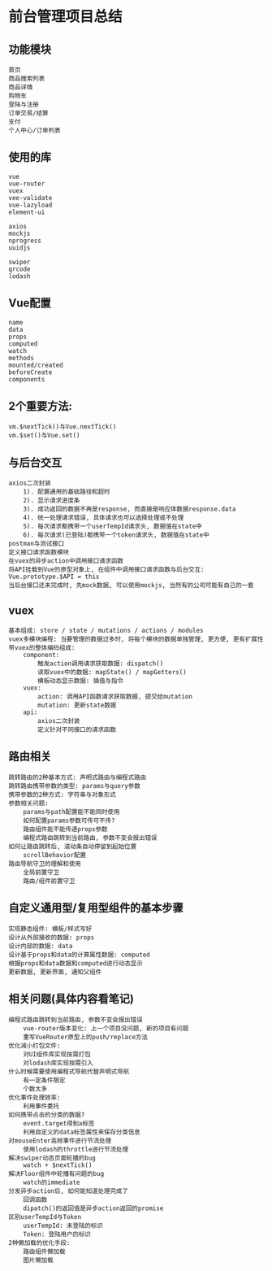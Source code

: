 # 前台管理项目总结

## 功能模块
    首页
    商品搜索列表
    商品详情
    购物车
    登陆与注册
    订单交易/结算
    支付
    个人中心/订单列表

## 使用的库
    vue
    vue-router
    vuex
    vee-validate
    vue-lazyload
    element-ui
    
    axios
    mockjs
    nprogress
    uuidjs
    
    swiper
    qrcode
    lodash

## Vue配置
    name
    data
    props
    computed
    watch
    methods
    mounted/created
    beforeCreate
    components

## 2个重要方法:
    vm.$nextTick()与Vue.nextTick()
    vm.$set()与Vue.set()

## 与后台交互
    axios二次封装
        1). 配置通用的基础路径和超时
        2). 显示请求进度条
        3). 成功返回的数据不再是response, 而直接是响应体数据response.data
        4). 统一处理请求错误, 具体请求也可以选择处理或不处理
        5). 每次请求都携带一个userTempId请求头, 数据值在state中
        6). 每次请求(已登陆)都携带一个token请求头, 数据值在state中
    postman与测试接口
    定义接口请求函数模块
    在vuex的异步action中调用接口请求函数
    将API挂载到Vue的原型对象上, 在组件中调用接口请求函数与后台交互: Vue.prototype.$API = this
    当后台接口还未完成时, 先mock数据, 可以使用mockjs, 当然有的公司可能有自己的一套

## vuex
    基本组成: store / state / mutations / actions / modules
    vuex多模块编程: 当要管理的数据过多时, 将每个模块的数据单独管理, 更方便, 更有扩展性
    带vuex的整体编码组成:
        component:
            触发action调用请求获取数据: dispatch()
            读取vuex中的数据: mapState() / mapGetters()
            模板动态显示数据: 插值与指令
        vuex:
            action: 调用API函数请求获取数据, 提交给mutation
            mutation: 更新state数据
        api:
            axios二次封装
            定义针对不同接口的请求函数

## 路由相关
    跳转路由的2种基本方式: 声明式路由与编程式路由
    跳转路由携带参数的类型: params与query参数
    携带参数的2种方式: 字符串与对象形式
    参数相关问题:
        params与path配置能不能同时使用
        如何配置params参数可传可不传?
        路由组件能不能传递props参数
        编程式路由跳转到当前路由, 参数不变会报出错误
    如何让路由跳转后, 滚动条自动停留到起始位置
        scrollBehavior配置
    路由导航守卫的理解和使用
        全局前置守卫
        路由/组件前置守卫

## 自定义通用型/复用型组件的基本步骤
    实现静态组件: 模板/样式写好
    设计从外部接收的数据: props
    设计内部的数据: data
    设计基于props和data的计算属性数据: computed
    根据props和data数据和computed进行动态显示
    更新数据, 更新界面, 通知父组件

## 相关问题(具体内容看笔记)
    编程式路由跳转到当前路由, 参数不变会报出错误
        vue-router版本变化: 上一个项目没问题, 新的项目有问题
        重写VueRouter原型上的push/replace方法
    优化减小打包文件: 
        对UI组件库实现按需打包
        对lodash库实现按需引入
    什么时候需要使用编程式导航代替声明式导航
        有一定条件限定
        个数太多
    优化事件处理效率: 
        利用事件委托
    如何携带点击的分类的数据?
    	event.target得到a标签
    	利用自定义的data标签属性来保存分类信息
    对mouseEnter高频事件进行节流处理
    	使用lodash的throttle进行节流处理
    解决swiper动态页面轮播的bug
        watch + $nextTick()
    解决Floor组件中轮播有问题的bug
        watch的immediate
    分发异步action后, 如何能知道处理完成了
        回调函数
        dipatch()的返回值是异步action返回的promise
    区别userTempId与Token
    	userTempId: 未登陆的标识
    	Token: 登陆用户的标识
    2种懒加载的优化手段:
        路由组件懒加载
        图片懒加载

